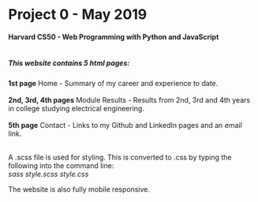 # Project 0 - May 2019

<h4>Harvard CS50  - Web Programming with Python and JavaScript</br></br></h4>

<h5>This website contains 5 html pages:</h5>

<b>1st page</b> Home - Summary of my career and experience to date.</br></br>
<b>2nd, 3rd, 4th pages</b> Module Results - Results from 2nd, 3rd and 4th years in college studying electrical engineering.</br></br>
<b>5th page</b> Contact - Links to my Github and LinkedIn pages and an email link.</br></br>


A .scss file is used for styling. This is converted to .css by typing the following into the command line:</br>
<em>sass style.scss style.css</em></br>

The website is also fully mobile responsive.

